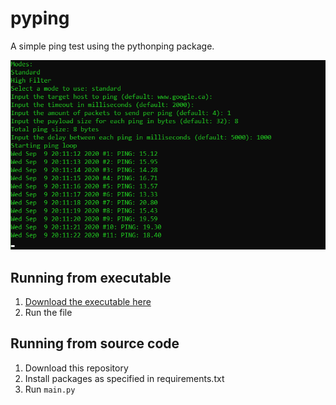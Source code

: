 # pyping
A simple ping test using the pythonping package.

![An image of the program running in the terminal](images/intro.png)

## Running from executable
1. [Download the executable here]()
2. Run the file

## Running from source code
1. Download this repository
2. Install packages as specified in requirements.txt
3. Run `main.py`
